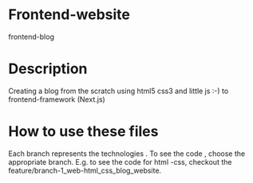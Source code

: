 # Frontend-website
frontend-blog

# Description
 Creating a blog from the scratch using html5 css3 and little js :-) to frontend-framework (Next.js)
 
# How to use these files
Each branch represents the technologies . To see the code , choose the appropriate branch. 
E.g. to see the code for html -css, checkout the feature/branch-1_web-html_css_blog_website.
